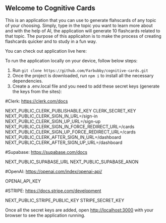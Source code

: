 ## Welcome to Cognitive Cards

This is an application that you can use to generate flahscards of any topic of your choosing. Simply, type in the topic you want to learn more about and with the help of AI, the application will generate 10 flashcards related to that topic. The purpose of this applicaiton is to make the process of creating flashcards quicker and to study in a fun way.

You can check out application live here:

To run the application locally on your device, follow below steps:

1. Run `git clone https://github.com/Farbubby/cognitive-cards.git `
2. Once the project is downloaded, run `npm i` to install all the necessary dependencies.
3. Create a .env.local file and you need to add these secret keys (generate the keys from the sites):

#Clerk: https://clerk.com/docs

NEXT_PUBLIC_CLERK_PUBLISHABLE_KEY
CLERK_SECRET_KEY
NEXT_PUBLIC_CLERK_SIGN_IN_URL=/sign-in
NEXT_PUBLIC_CLERK_SIGN_UP_URL=/sign-up
NEXT_PUBLIC_CLERK_SIGN_IN_FORCE_REDIRECT_URL=/cards
NEXT_PUBLIC_CLERK_SIGN_UP_FORCE_REDIRECT_URL=/cards
NEXT_PUBLIC_CLERK_AFTER_SIGN_IN_URL=/dashboard
NEXT_PUBLIC_CLERK_AFTER_SIGN_UP_URL=/dashboard

#Supabase: https://supabase.com/docs

NEXT_PUBLIC_SUPABASE_URL
NEXT_PUBLIC_SUPABASE_ANON

#OpenAI: https://openai.com/index/openai-api/

OPENAI_API_KEY

#STRIPE: https://docs.stripe.com/development

NEXT_PUBLIC_STRIPE_PUBLIC_KEY
STRIPE_SECRET_KEY

Once all the secret keys are added, open [http://localhost:3000](http://localhost:3000) with your browser to see the application running.
